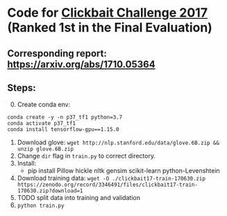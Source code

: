 # Code for [Clickbait Challenge 2017](https://www.clickbait-challenge.org/) (Ranked 1st in the Final Evaluation)
## Corresponding report: https://arxiv.org/abs/1710.05364

## Steps:
0. Create conda env:
```
conda create -y -n p37_tf1 python=3.7
conda activate p37_tf1
conda install tensorflow-gpu==1.15.0
```
1. Download glove: `wget http://nlp.stanford.edu/data/glove.6B.zip && unzip glove.6B.zip`
2. Change `dir` flag in `train.py` to correct directory.
3. Install:
    - pip install Pillow hickle nltk gensim scikit-learn python-Levenshtein
4. Download training data: `wget -O ./clickbait17-train-170630.zip https://zenodo.org/record/3346491/files/clickbait17-train-170630.zip?download=1`
5. TODO split data into training and validation
6. `python train.py`